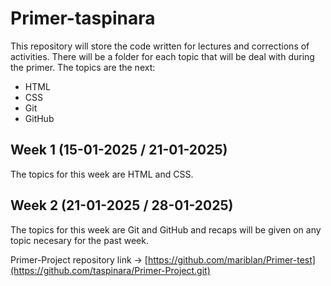 # Primer-taspinara

This repository will store the code written for lectures and corrections of activities. There will be a folder for each topic that will be deal with during the primer. The topics are the next:
* HTML
* CSS
* Git
* GitHub


## Week 1 (15-01-2025 / 21-01-2025)
The topics for this week are HTML and CSS.

## Week 2 (21-01-2025 / 28-01-2025)
The topics for this week are Git and GitHub and recaps will be given on any topic necesary for the past week.


Primer-Project repository link -> [https://github.com/mariblan/Primer-test](https://github.com/taspinara/Primer-Project.git)
